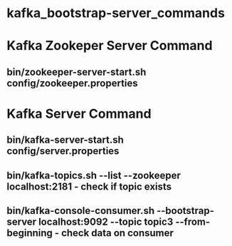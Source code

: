 # kafka_bootstrap-server_commands

# <b>Kafka Zookeper Server Command</b>
## bin/zookeeper-server-start.sh config/zookeeper.properties

# <b>Kafka Server Command</b>
## bin/kafka-server-start.sh config/server.properties

## bin/kafka-topics.sh --list --zookeeper localhost:2181 - check if topic exists
## bin/kafka-console-consumer.sh --bootstrap-server localhost:9092 --topic topic3 --from-beginning - check data on consumer

